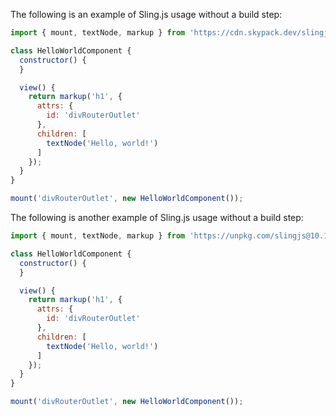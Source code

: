 The following is an example of Sling.js usage without a build step:

```javascript
import { mount, textNode, markup } from 'https://cdn.skypack.dev/slingjs';

class HelloWorldComponent {
  constructor() {
  }

  view() {
    return markup('h1', {
      attrs: {
        id: 'divRouterOutlet'
      },
      children: [
        textNode('Hello, world!')
      ]
    });
  }
}

mount('divRouterOutlet', new HelloWorldComponent());
```

The following is another example of Sling.js usage without a build step:

```javascript
import { mount, textNode, markup } from 'https://unpkg.com/slingjs@10.1.2/sling.min.js';

class HelloWorldComponent {
  constructor() {
  }

  view() {
    return markup('h1', {
      attrs: {
        id: 'divRouterOutlet'
      },
      children: [
        textNode('Hello, world!')
      ]
    });
  }
}

mount('divRouterOutlet', new HelloWorldComponent());
```